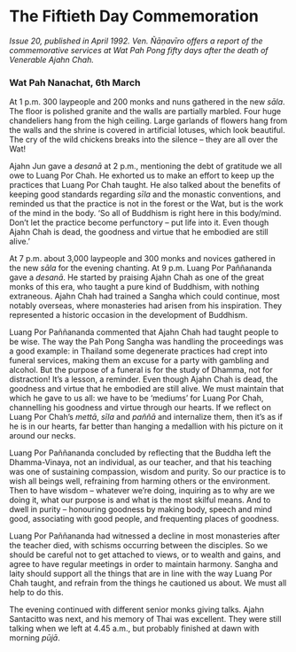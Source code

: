 The Fiftieth Day Commemoration
==============================

*Issue 20, published in April 1992. Ven. Ñāṇavīro offers a report of the commemorative services at Wat Pah Pong fifty days after the death of Venerable Ajahn Chah.*

### Wat Pah Nanachat, 6th March

At 1 p.m. 300 laypeople and 200 monks and nuns gathered in the new
*sāla*. The floor is polished granite and the walls are partially
marbled. Four huge chandeliers hang from the high ceiling. Large
garlands of flowers hang from the walls and the shrine is covered in
artificial lotuses, which look beautiful. The cry of the wild chickens
breaks into the silence – they are all over the Wat!

Ajahn Jun gave a *desanā* at 2 p.m., mentioning the debt of gratitude we
all owe to Luang Por Chah. He exhorted us to make an effort to keep up
the practices that Luang Por Chah taught. He also talked about the
benefits of keeping good standards regarding *sīla* and the monastic
conventions, and reminded us that the practice is not in the forest or
the Wat, but is the work of the mind in the body. ‘So all of Buddhism is
right here in this body/mind. Don’t let the practice become perfunctory
– put life into it. Even though Ajahn Chah is dead, the goodness and
virtue that he embodied are still alive.’

At 7 p.m. about 3,000 laypeople and 300 monks and novices gathered in
the new *sāla* for the evening chanting. At 9 p.m. Luang Por Paññananda
gave a *desanā*. He started by praising Ajahn Chah as one of the great
monks of this era, who taught a pure kind of Buddhism, with nothing
extraneous. Ajahn Chah had trained a Sangha which could continue, most
notably overseas, where monasteries had arisen from his inspiration.
They represented a historic occasion in the development of Buddhism.

Luang Por Paññananda commented that Ajahn Chah had taught people to be
wise. The way the Pah Pong Sangha was handling the proceedings was a
good example: in Thailand some degenerate practices had crept into
funeral services, making them an excuse for a party with gambling and
alcohol. But the purpose of a funeral is for the study of Dhamma, not
for distraction! It’s a lesson, a reminder. Even though Ajahn Chah is
dead, the goodness and virtue that he embodied are still alive. We must
maintain that which he gave to us all: we have to be ‘mediums’ for Luang
Por Chah, channelling his goodness and virtue through our hearts. If we
reflect on Luang Por Chah’s *mettā*, *sīla* and *paññā* and internalize
them, then it’s as if he is in our hearts, far better than hanging a
medallion with his picture on it around our necks.

Luang Por Paññananda concluded by reflecting that the Buddha left the
Dhamma-Vinaya, not an individual, as our teacher, and that his teaching
was one of sustaining compassion, wisdom and purity. So our practice is
to wish all beings well, refraining from harming others or the
environment. Then to have wisdom – whatever we’re doing, inquiring as to
why are we doing it, what our purpose is and what is the most skilful
means. And to dwell in purity – honouring goodness by making body,
speech and mind good, associating with good people, and frequenting
places of goodness.

Luang Por Paññananda had witnessed a decline in most monasteries after
the teacher died, with schisms occurring between the disciples. So we
should be careful not to get attached to views, or to wealth and gains,
and agree to have regular meetings in order to maintain harmony. Sangha
and laity should support all the things that are in line with the way
Luang Por Chah taught, and refrain from the things he cautioned us
about. We must all help to do this.

The evening continued with different senior monks giving talks. Ajahn
Santacitto was next, and his memory of Thai was excellent. They were
still talking when we left at 4.45 a.m., but probably finished at dawn
with morning *pūjā*.
